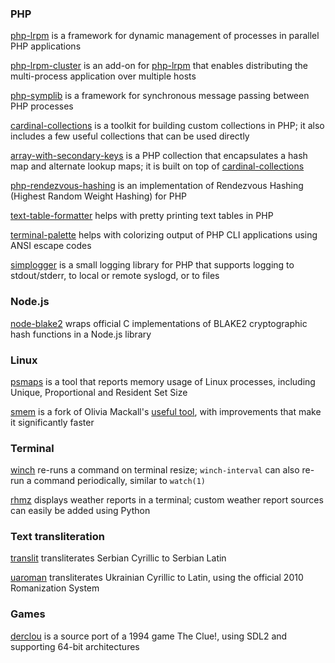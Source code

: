 ### PHP

[php-lrpm](https://github.com/vrza/php-lrpm) is a framework for dynamic management of processes in parallel PHP applications

[php-lrpm-cluster](https://github.com/vrza/php-lrpm-cluster) is an add-on for [php-lrpm](https://github.com/vrza/php-lrpm) that enables distributing the multi-process application over multiple hosts

[php-symplib](https://github.com/vrza/php-symplib) is a framework for synchronous message passing between PHP processes

[cardinal-collections](https://github.com/vrza/cardinal-collections) is a toolkit for building custom collections in PHP; it also includes a few useful collections that can be used directly

[array-with-secondary-keys](https://github.com/vrza/array-with-secondary-keys)  is a PHP collection that encapsulates a hash map and alternate lookup maps; it is built on top of [cardinal-collections](https://github.com/vrza/cardinal-collections)

[php-rendezvous-hashing](https://github.com/vrza/php-rendezvous-hashing) is an implementation of Rendezvous Hashing (Highest Random Weight Hashing) for PHP

[text-table-formatter](https://github.com/vrza/text-table-formatter) helps with pretty printing text tables in PHP

[terminal-palette](https://github.com/vrza/terminal-palette) helps with colorizing output of PHP CLI applications using ANSI escape codes

[simplogger](https://github.com/vrza/simplogger) is a small logging library for PHP that supports logging to stdout/stderr, to local or remote syslogd, or to files


### Node.js

[node-blake2](https://github.com/vrza/node-blake2) wraps official C implementations of BLAKE2 cryptographic hash functions in a Node.js library


### Linux

[psmaps](https://github.com/vrza/psmaps) is a tool that reports memory usage of Linux processes, including Unique, Proportional and Resident Set Size

[smem](https://github.com/vrza/smem) is a fork of Olivia Mackall's [useful tool](https://www.selenic.com/smem/), with improvements that make it significantly faster


### Terminal

[winch](https://github.com/vrza/winch) re-runs a command on terminal resize; `winch-interval` can also re-run a command periodically, similar to `watch(1)`

[rhmz](https://github.com/vrza/rhmz) displays weather reports in a terminal; custom weather report sources can easily be added using Python


### Text transliteration

[translit](https://github.com/vrza/translit) transliterates Serbian Cyrillic to Serbian Latin

[uaroman](https://github.com/vrza/uaroman) transliterates Ukrainian Cyrillic to Latin, using the official 2010 Romanization System


### Games

[derclou](https://github.com/vrza/derclou) is a source port of a 1994 game The Clue!, using SDL2 and supporting 64-bit architectures
